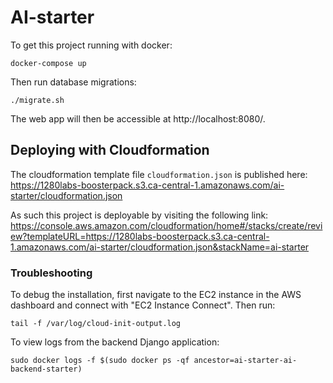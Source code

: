 # AI-starter

To get this project running with docker:

```
docker-compose up
```

Then run database migrations:
```
./migrate.sh
```

The web app will then be accessible at http://localhost:8080/.

## Deploying with Cloudformation

The cloudformation template file `cloudformation.json` is published here: https://1280labs-boosterpack.s3.ca-central-1.amazonaws.com/ai-starter/cloudformation.json

As such this project is deployable by visiting the following link: https://console.aws.amazon.com/cloudformation/home#/stacks/create/review?templateURL=https://1280labs-boosterpack.s3.ca-central-1.amazonaws.com/ai-starter/cloudformation.json&stackName=ai-starter

### Troubleshooting

To debug the installation, first navigate to the EC2 instance in the AWS dashboard and connect with "EC2 Instance Connect". Then run:
```
tail -f /var/log/cloud-init-output.log
```

To view logs from the backend Django application:
```
sudo docker logs -f $(sudo docker ps -qf ancestor=ai-starter-ai-backend-starter)
```
